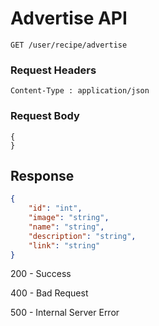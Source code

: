 # Advertise API 
```
GET /user/recipe/advertise
```

### Request Headers
```
Content-Type : application/json
```

### Request Body
``` 
{
}
```

## Response
```json
{
    "id": "int",
    "image": "string",
    "name": "string",
    "description": "string",
    "link": "string"
}
```
200 - Success

400 - Bad Request 

500 - Internal Server Error
